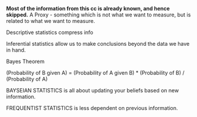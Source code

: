 __Most of the information from this cc is already known, and hence skipped.__
A Proxy - something which is not what we want to measure, but is related to what we want to measure.

Descriptive statistics compress info

Inferential statistics allow us to make conclusions beyond the data we have in hand.

Bayes Theorem

(Probability of B given A) = (Probability of A given B) * (Probability of B) / (Probability of A)

BAYSEIAN STATISTICS is all about updating your beliefs based on new information.

FREQUENTIST STATISTICS is less dependent on previous information.
